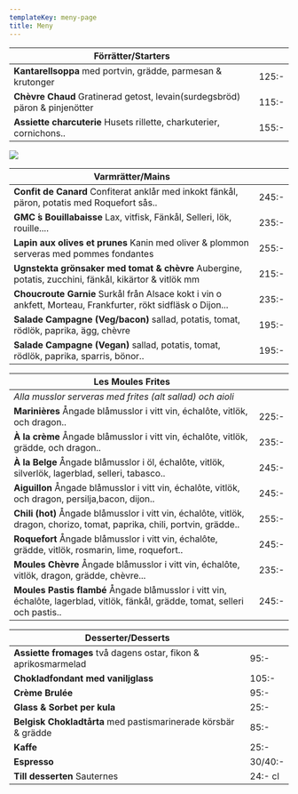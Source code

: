 ```yaml
---
templateKey: meny-page
title: Meny
---
```

| Förrätter/Starters                                                          |       |
| --------------------------------------------------------------------------- | ----- |
| **Kantarellsoppa** med portvin, grädde, parmesan & krutonger                | 125:- |
| **Chèvre Chaud** Gratinerad getost, levain(surdegsbröd) päron & pinjenötter | 115:- |
| **Assiette charcuterie** Husets rillette, charkuterier, cornichons..        | 155:- |

![](/img/received_774925762861507.jpeg)

| Varmrätter/Mains                                                                                              |       |
| ------------------------------------------------------------------------------------------------------------- | ----- |
| **Confit de Canard** Confiterat anklår med inkokt fänkål, päron, potatis med Roquefort sås..                  | 245:- |
| **GMC ́s Bouillabaisse** Lax, vitfisk, Fänkål, Selleri, lök, rouille....                                      | 235:- |
| **Lapin aux olives et prunes** Kanin med oliver & plommon serveras med pommes fondantes                       | 255:- |
| **Ugnstekta grönsaker med tomat & chèvre**  Aubergine, potatis, zucchini, fänkål, kikärtor & vitlök mm        | 215:- |
| **Choucroute Garnie** Surkål från Alsace kokt i vin o ankfett, Morteau, Frankfurter, rökt sidfläsk o Dijon... | 235:- |
| **Salade Campagne (Veg/bacon)**  sallad, potatis, tomat, rödlök, paprika, ägg, chèvre                         | 195:- |
| **Salade Campagne (Vegan)** sallad, potatis, tomat, rödlök, paprika, sparris, bönor..                         | 195:- |

| Les Moules Frites                                                                                                               |       |
| ------------------------------------------------------------------------------------------------------------------------------- | ----- |
| _Alla musslor serveras med frites (alt sallad) och aioli_                                                                       |       |
| **Marinières** Ångade blåmusslor i vitt vin, échalôte, vitlök, och dragon..                                                     | 225:- |
| **À la crème**  Ångade blåmusslor i vitt vin, échalôte, vitlök, grädde, och dragon..                                            | 235:- |
| **À la Belge** Ångade blåmusslor i öl, échalôte, vitlök, silverlök, lagerblad, selleri, tabasco..                               | 245:- |
| **Aiguillon** Ångade blåmusslor i vitt vin, échalôte, vitlök, och dragon, persilja,bacon, dijon..                               | 245:- |
| **Chili (hot)** Ångade blåmusslor i vitt vin, échalôte, vitlök, dragon, chorizo, tomat, paprika, chili, portvin, grädde..       | 255:- |
| **Roquefort** Ångade blåmusslor i vitt vin, échalôte, grädde, vitlök, rosmarin, lime, roquefort..                               | 245:- |
| **Moules Chèvre** Ångade blåmusslor i vitt vin, échalôte, vitlök, dragon, grädde, chèvre...                                     | 235:- |
| **Moules Pastis flambé** Ångade blåmusslor i vitt vin, échalôte, lagerblad, vitlök, fänkål, grädde, tomat, selleri och pastis.. | 245:- |

| Desserter/Desserts                                              |         |
| --------------------------------------------------------------- | ------- |
| **Assiette fromages** två dagens ostar, fikon & aprikosmarmelad | 95:-    |
| **Chokladfondant med vaniljglass**                              | 105:-   |
| **Crème Brulée**                                                | 95:-    |
| **Glass & Sorbet per kula**                                     | 25:-    |
| **Belgisk Chokladtårta** med pastismarinerade körsbär & grädde  | 85:-    |
| **Kaffe**                                                       | 25:-    |
| **Espresso**                                                    | 30/40:- |
| **Till desserten** Sauternes                                    | 24:- cl |
